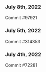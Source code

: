 ### July 8th, 2022

Commit #97921

### July 5th, 2022

Commit #314353


### July 4th, 2022

Commit #72281
